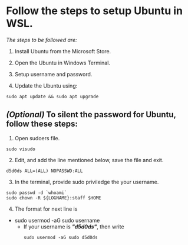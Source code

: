 # Follow the steps to setup Ubuntu in WSL.

*The steps to be followed are:*

1. Install Ubuntu from the Microsoft Store.

2. Open the Ubuntu in Windows Terminal.

3. Setup username and password.

4. Update the Ubuntu using:
```
sudo apt update && sudo apt upgrade
```

## ***(Optional)*** To silent the password for Ubuntu, follow these steps:

1. Open sudoers file.
```
sudo visudo
```

2. Edit, and add the line mentioned below, save the file and exit.
```
d5d0ds ALL=(ALL) NOPASSWD:ALL
```

3. In the terminal, provide sudo priviledge the your username.
```
sudo passwd -d `whoami`
sudo chown -R ${LOGNAME}:staff $HOME
```

4. The format for next line is 
- sudo usermod -aG sudo username
    - If your username is ***"d5d0ds"***, then write 
        ```
        sudo usermod -aG sudo d5d0ds
        ```
